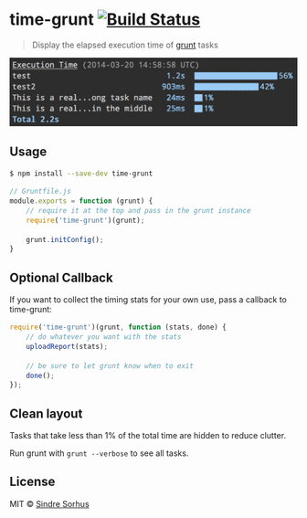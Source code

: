 # time-grunt [![Build Status](https://travis-ci.org/sindresorhus/time-grunt.svg?branch=master)](https://travis-ci.org/sindresorhus/time-grunt)

> Display the elapsed execution time of [grunt](http://gruntjs.com) tasks

![screenshot](screenshot.png)


## Usage

```sh
$ npm install --save-dev time-grunt
```

```js
// Gruntfile.js
module.exports = function (grunt) {
	// require it at the top and pass in the grunt instance
	require('time-grunt')(grunt);

	grunt.initConfig();
}
```

## Optional Callback

If you want to collect the timing stats for your own use, pass a callback to time-grunt:

```js
require('time-grunt')(grunt, function (stats, done) {
	// do whatever you want with the stats
	uploadReport(stats);
	
	// be sure to let grunt know when to exit
	done();
});
```

## Clean layout

Tasks that take less than 1% of the total time are hidden to reduce clutter.

Run grunt with `grunt --verbose` to see all tasks.


## License

MIT © [Sindre Sorhus](http://sindresorhus.com)
